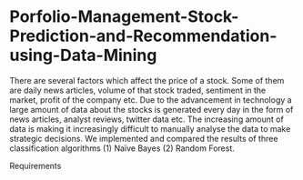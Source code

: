 # Porfolio-Management-Stock-Prediction-and-Recommendation-using-Data-Mining
There are several factors which affect the price of a stock. Some of them are daily news articles, volume of that stock traded, sentiment in the market, profit of the company etc. Due to the advancement in technology a large amount of data about the stocks is generated every day in the form of news articles, analyst reviews, twitter data etc. The increasing amount of data is making it increasingly difficult to manually analyse the data to make strategic decisions.  We implemented and compared the results of three classification algorithms (1) Naïve Bayes (2) Random Forest.

Requirements

